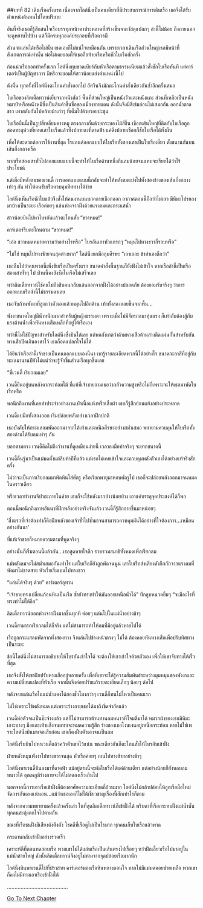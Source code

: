 ##บทที่ 82 เดินเรือครั้งแรก
เนื่องจากไลต์นิ่งเป็นคนเดียวที่มีประสบการณ์การเดินเรือ เธอจึงได้รับตำแหน่งต้นหนไปโดยปริยาย


อันที่จริงเธอก็รู้สึกสนใจเรือบรรทุกหน้าตาประหลาดที่สร้างขึ้นจากวัสดุแปลกๆ ลำนี้ไม่น้อย ถึงภายนอกจะดูหยาบไปบ้าง แต่ก็มีครบทุกองค์ประกอบที่เรือควรมี

ส่วนจะแล่นได้หรือไม่นั้น เธอเองก็ไม่แน่ใจเหมือนกัน เพราะเวลาเดินเรือส่วนใหญ่เธอมีหน้าที่สังเกตการณ์เท่านั้น พ่อไม่เคยยอมให้เธอถือท้ายเรือหรือชักใบเรือสักครั้ง


ก่อนนำเรือออกท่าครั้งแรก ไลต์นิ่งทุบขวดเบียร์กับหัวเรือตามธรรมเนียมแล้วสั่งชักใบเรือทันที แค่คาร์เตอร์เป็นผู้บัญชาการ มีหรือจะยอมให้สาวน้อยแย่งตำแหน่งนี้ไป

ดังนั้น ทุกครั้งที่ไลต์นิ่งตะโกนคำสั่งออกไป อัศวินจึงมักตะโกนคำสั่งเดียวกันซ้ำอีกครั้งเสมอ


ใบเรือของลิตเติ้ลทาวน์เย็บจากหนังสัตว์ พื้นที่ส่วนใหญ่เป็นหนังวัวและหนังแกะ ส่วนที่เหลือเป็นหนังหมาป่าหรือหนังหมีซึ่งเป็นสินค้าขึ้นชื่อของเมืองชายแดน ดังนั้นจึงมีสีเข้มอ่อนไม่เสมอกัน ออกน้ำตาล ขาว เทาสลับกันไปคล้ายผ้าเก่าๆ ที่เต็มไปด้วยรอยปะชุน

ใบเรือผืนนี้เป็นรูปสี่เหลี่ยมคางหมู ตรงกลางกั้นด้วยกระบองไม้สี่ชิ้น เชือกเส้นใหญ่ที่ติดกับใบเรือถูกสอดทะลุห่วงที่ยอดเสาใบเรือแล้วทิ้งปลายลงที่ดาดฟ้า แค่ดึงปลายเชือกก็ชักใบเรือได้ทั้งผืน

เพื่อให้สะดวกต่อการใช้งานที่สุด โรแลนด์ออกแบบให้ใบเรือทั้งสองเสาเป็นใบเรือเดี่ยว ตั้งขนานกันบนเส้นกึ่งกลางเรือ

หากเรือสองเสาทั่วไปออกแบบแบบนี้จะทำให้ใบเรือด้านหนึ่งกินลมน้อยจนแทบจะเรียกได้ว่าไร้ประโยชน์

แต่เมื่อมีพลังลมของเวนดี้ การออกแบบแบบนี้กลับจะทำให้พลังลมแบ่งไปทั้งสองข้างของเส้นกึ่งกลางเท่าๆ กัน ทำให้คนขับเรือควบคุมทิศทางได้ง่าย

ไลต์นิ่งเห็นเรือชักใบแล้วจึงสั่งให้คนงานบนบกคลายเชือกออก อากาศตอนนี้ถือว่าไม่เลว มีหิมะโปรยลงมาบ้างเป็นระยะ เรือค่อยๆ แล่นห่างจากฝั่งด้วยแรงลมและกระแสน้ำ

สาวน้อยบินไปหาไบรอันแล้วตะโกนสั่ง “ขวาหมด!”

คาร์เตอร์รีบตะโกนตาม “ขวาหมด!”

“เอ่อ ขวาหมดหมายความว่าอย่างไรหรือ” ไบรอันเกาหัวแกรกๆ “หมุนไปทางขวากี่รอบหรือ”

“ไม่ใช่ หมุนไปทางซ้ายจนสุดต่างหาก” ไลต์นิ่งยกมือกุมศีรษะ “เอาเถอะ ข้าทำเองดีกว่า”

เธอลืมไปว่าคนพวกนี้เพิ่งขับเรือเป็นครั้งแรก ขนาดคำสั่งพื้นฐานก็ยังฟังไม่เข้าใจ หากเรือลำนี้เป็นเรือสองเสาทั่วๆ ไป ป่านนี้คงยังชักใบเรือไม่เสร็จเลย

ทว่าลิตเติ้ลทาวน์ใช้คนไม่ถึงสิบคนกลับแล่นออกจากฝั่งได้อย่างปลอดภัย ต้องยอมรับจริงๆ ว่าการออกแบบเรือลำนี้ไม่ธรรมดาเลย

เธอจับก้านพังงาที่สูงกว่าตัวเองแล้วหมุนไปอีกด้าน เท้าทั้งสองลอยขึ้นจากพื้น...

พังงาขนาดใหญ่มีน้ำหนักมากสำหรับผู้หญิงธรรมดา เพราะเมื่อไม่มีจักรกลมาทุ่นแรง ก็เท่ากับต้องสู้กับแรงต้านน้ำเพื่อหันหางเสือเหล็กที่อยู่ใต้เรือเอง

ทว่านี่ไม่ใช่ปัญหาสำหรับไลต์นิ่งซึ่งบินได้เลย แต่พอสังเกตว่าด้ามหางเสือด้านล่างติดแผ่นกั้นสำหรับกันหางเสือปัดเกินองศาไว้ เธอก็อดแปลกใจไม่ได้

ได้ยินว่าเรือลำนี้เจ้าชายเป็นคนออกแบบเองนี่นา เขารู้รายละเอียดพวกนี้ได้อย่างไร ขนาดกะลาสีที่อยู่กับทะเลมานานปียังไม่แน่ว่าจะรู้จักชิ้นส่วนเรือทุกชิ้นเลย

“พี่เวนดี้ เรียกลมเลย”

เวนดี้ยืนอยู่บนหลังคากระท่อมไม้ ที่แท้ที่เจ้าชายถามเธอว่ากลัวความสูงหรือไม่ก็เพราะจะให้เธอมาพัดใบเรือหรือ

พอนึกถึงงานที่เคยทำประจำอย่างงานเป่าเนื้อแห้งหรือเสื้อผ้า เธอก็รู้สึกย้อนแย้งอย่างประหลาด

เวนดี้แบมือทั้งสองออก เริ่มปล่อยพลังอย่างเวลาฝึกปกติ

เธอบังคับให้กระแสลมพัดออกมาจากใต้เท้าและเหนือศีรษะอย่างสม่ำเสมอ พยายามควบคุมให้ใบเรือทั้งสองด้านได้รับลมเท่าๆ กัน


บอกตามตรง เวนดี้คิดไม่ถึงว่างานที่ดูเหมือนง่ายนี้ เวลาลงมือทำจริงๆ จะยากขนาดนี้

เวนดี้ตื่นรู้มาเป็นแม่มดตั้งแต่สิบห้าปีที่แล้ว แต่เธอไม่เคยเข้าใจและควบคุมพลังตัวเองได้อย่างแท้จริงสักครั้ง

ไม่ว่าจะเป็นการเรียกลมมาพัดหินใส่ศัตรู หรือเรียกพายุมาหอบศัตรูไป เธอก็จะปล่อยพลังออกมาจนหมดในคราวเดียว

หรือเวลาทำงานจิปาถะภายในค่าย เธอก็จะใช้พลังมากบ้างน้อยบ้าง เอาแค่บรรลุจุดประสงค์ได้ก็พอ

ตอนนี้พอนึกถึงภาพอันนาที่ฝึกพลังอย่างจริงจังแล้ว เวนดี้ก็รู้สึกอายขึ้นมาหน่อยๆ

‘สิ่งแรกที่เจ้าต้องทำก็คือฝึกพลังของเจ้าซ้่ำไปซ้ำมาจนสามารถควบคุมมันได้อย่างที่ใจต้องการ...เหมือนอย่างอันนา’

ที่แท้เจ้าชายก็หมายความตามที่พูดจริงๆ

อย่างนั้นก็เริ่มตอนนี้แล้วกัน...เธอสูดหายใจลึก รวบรวมสมาธิทั้งหมดเพื่อเรียกลม

แม้พลังลมจะไม่สม่ำเสมอกันเท่าไร แต่ใบเรือก็ยังถูกพัดจนนูน เสาใบเรือส่งเสียงดังกึกกักจากแรงลมที่พัดมาไม่ขาดสาย หัวเรือเริ่มเบนไปทางขวา

“แล่นได้จริงๆ ด้วย” คาร์เตอร์อุทาน

“เจ้าชายทรงเปลี่ยนก้อนหินเป็นเรือ ซ้ำยังทรงทำให้มันลอยเหนือน้ำได้” ทีกลูบหนวดยิ้มๆ “จะมีอะไรที่ทรงทำไม่ได้อีก”

ลิตเติ้ลทาวน์ออกห่างจากฝั่งมากขึ้นทุกที ค่อยๆ แล่นไปในแม่น้ำอย่างช้าๆ

เวนดี้สามารถเรียกลมได้ก็จริง แต่ไม่สามารถทำให้ลมที่มีอยู่แล้วหายไปได้

เรือถูกกระแสลมพัดจากทั้งสองทาง จึงแล่นไปข้างหน้าตรงๆ ไม่ได้ ต้องคอยหันหางเสือเพื่อปรับทิศทางเป็นระยะ

ข้อนี้ไลต์นิ่งไม่สามารถอธิบายให้ไบรอันเข้าใจได้ จะต้องให้เขาเข้าใจด้วยตัวเอง เพื่อให้เขาจับทางได้เร็วที่สุด

เธอจึงสั่งให้เขาฝึกปรับหางเสืออยู่หลายครั้ง เพื่อที่เขาจะได้รู้ความสัมพันธ์ระหว่างมุมหมุนของพังงาและความเปลี่ยนแปลงที่หัวเรือ จากนั้นจึงค่อยปรับแก้รายละเอียดเล็กๆ น้อยๆ ต่อไป

หลังจากแล่นเรือในแม่น้ำแดงได้สองชั่วโมงกว่าๆ เวนดี้ก็ทนไม่ไหวเป็นคนแรก

ไม่ใช่เพราะใช้พลังหมด แต่เพราะร่างกายเธอได้มาถึงขีดจำกัดแล้ว

เวนดี้ห่อตัวจนเป็นบ๊ะจ่างแล้ว แต่ก็ไม่สามารถต้านทานลมหนาวที่โจมตีมาได้ หมวกผ้าของเธอมีหิมะเกาะบางๆ มือและเท้าแข็งจนแทบจะหมดความรู้สึก ร่างของเธอโงนเงนอยู่เหนือกระท่อม หากไม่ใช่เพราะไลต์นิ่งบินมาเจอเสียก่อน เธอก็คงฝืนตัวเองจนเป็นลม

ไลต์นิ่งรีบบินไปหาเวนดี้แล้วคว้าตัวเธอไว้แน่น ขณะเดียวกันก็ตะโกนสั่งให้ไบรอันเข้าฝั่ง

ฝ่ายหลังหมุนพังงาไปทางขวาจนสุด หัวเรือค่อยๆ เบนไปทางซ้ายอย่างช้าๆ

ไลต์นิ่งพาเวนดี้บินลงมาที่ดาดฟ้า แม้อยู่ตรงนี้จะพัดใบเรือได้แค่ด้านเดียว แต่อย่างน้อยก็ยังหลบลมหนาวได้ อุณหภูมิร่างกายจะได้ไม่ลดลงเร็วเกินไป

นอกจากนี้การเอาเรือเข้าฝั่งก็ต้องอาศัยความละเอียดถี่ถ้วนมาก ไลต์นิ่งไม่กล้าปล่อยให้ลูกเรือมือใหม่จัดการกันเองแน่นอน...แม้ว่าเธอเองก็ไม่ได้เชี่ยวชาญเรื่องนี้สักเท่าไรก็ตาม

หลังจากความพยายามครั้งแล้วครั้งเล่า ในที่สุดลิตเติ้ลทาวน์ก็เข้าฝั่งได้ พริบตาที่เรือกระทบฝั่งแม่น้ำนั้น ทุกคนสะดุ้งตกใจไปตามกัน

ขณะที่เรือชนฝั่งมีเสียงดังตึงตัง โชคดีที่เรือดูไม่เป็นไรมาก ทุกคนเก็บใบเรือแล้วพาด


กระดานกลับเข้าฝั่งอย่างรวดเร็ว

เคราะห์ดีที่ตอนทดสอบเรือ พวกเขาไม่ได้แล่นเรือเป็นเส้นตรงไปเรื่อยๆ ทว่าฝึกเลี้ยวเรือไปมาอยู่ในแม่น้ำสายใหญ่ ดังนั้นลิตเติ้ลทาวน์จึงอยู่ไม่ห่างจากจุดปล่อยเรือมากนัก

ไลต์นิ่งบินพาเวนดี้ไปที่ปราสาท คาร์เตอร์มองเรือหินพลางถอนใจ หากไม่มีแม่มดคอยช่วยเหลือ พวกเขาก็คงไม่มีทางเอาเรือเข้าฝั่งได้


........................................
















[Go To Next Chapter]( ./83.md)